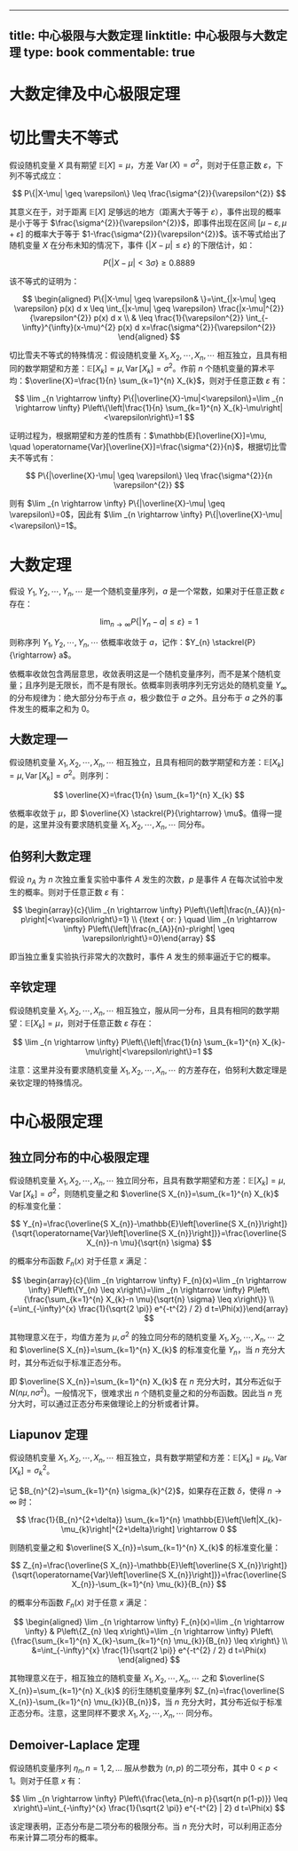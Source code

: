
---
title: 中心极限与大数定理
linktitle: 中心极限与大数定理
type: book
commentable: true
---

# 大数定律及中心极限定理

# 切比雪夫不等式

假设随机变量 $X$ 具有期望 $\mathbb{E}[X]=\mu$，方差 $\operatorname{Var}(X)=\sigma^{2}$，则对于任意正数 $\varepsilon$，下列不等式成立：

$$
P\{|X-\mu| \geq \varepsilon\} \leq \frac{\sigma^{2}}{\varepsilon^{2}}
$$

其意义在于，对于距离 $\mathbb{E}[X]$ 足够远的地方（距离大于等于 $\varepsilon$），事件出现的概率是小于等于 $\frac{\sigma^{2}}{\varepsilon^{2}}$，即事件出现在区间 $[\mu-\varepsilon, \mu+\varepsilon]$ 的概率大于等于 $1-\frac{\sigma^{2}}{\varepsilon^{2}}$。该不等式给出了随机变量 $X$ 在分布未知的情况下，事件 $\{|X-\mu| \leq \varepsilon\}$ 的下限估计，如：

$$
P\{|X-\mu|<3 \sigma\} \geq 0.8889
$$

该不等式的证明为：

$$
\begin{aligned} P\{|X-\mu| \geq \varepsilon& \}=\int_{|x-\mu| \geq \varepsilon} p(x) d x \leq \int_{|x-\mu| \geq \varepsilon} \frac{|x-\mu|^{2}}{\varepsilon^{2}} p(x) d x \\ & \leq \frac{1}{\varepsilon^{2}} \int_{-\infty}^{\infty}(x-\mu)^{2} p(x) d x=\frac{\sigma^{2}}{\varepsilon^{2}} \end{aligned}
$$

切比雪夫不等式的特殊情况：假设随机变量 $X_{1}, X_{2}, \cdots, X_{n}, \cdots$ 相互独立，且具有相同的数学期望和方差：$\mathbb{E}\left[X_{k}\right]=\mu, \operatorname{Var}\left[X_{k}\right]=\sigma^{2}$。作前 $n$ 个随机变量的算术平均：$\overline{X}=\frac{1}{n} \sum_{k=1}^{n} X_{k}$，则对于任意正数 $\varepsilon$ 有：

$$
\lim _{n \rightarrow \infty} P\{|\overline{X}-\mu|<\varepsilon\}=\lim _{n \rightarrow \infty} P\left\{\left|\frac{1}{n} \sum_{k=1}^{n} X_{k}-\mu\right|<\varepsilon\right\}=1
$$

证明过程为，根据期望和方差的性质有：$\mathbb{E}[\overline{X}]=\mu, \quad \operatorname{Var}[\overline{X}]=\frac{\sigma^{2}}{n}$，根据切比雪夫不等式有：

$$
P\{|\overline{X}-\mu| \geq \varepsilon\} \leq \frac{\sigma^{2}}{n \varepsilon^{2}}
$$

则有 $\lim _{n \rightarrow \infty} P\{|\overline{X}-\mu| \geq \varepsilon\}=0$，因此有 $\lim _{n \rightarrow \infty} P\{|\overline{X}-\mu|<\varepsilon\}=1$。

# 大数定理

假设 $Y_{1}, Y_{2}, \cdots, Y_{n}, \cdots$ 是一个随机变量序列，$a$ 是一个常数，如果对于任意正数 $\varepsilon$ 存在：

$$
\lim _{n \rightarrow \infty} P\left\{\left|Y_{n}-a\right| \leq \varepsilon\right\}=1
$$

则称序列 $Y_{1}, Y_{2}, \cdots, Y_{n}, \cdots$ 依概率收敛于 $a$，记作：$Y_{n} \stackrel{P}{\rightarrow} a$。

依概率收敛包含两层意思，收敛表明这是一个随机变量序列，而不是某个随机变量；且序列是无限长，而不是有限长。依概率则表明序列无穷远处的随机变量 $Y_{\infty}$ 的分布规律为：绝大部分分布于点 $a$，极少数位于 $a$ 之外。且分布于 $a$ 之外的事件发生的概率之和为 0。

## 大数定理一

假设随机变量 $X_{1}, X_{2}, \cdots, X_{n}, \cdots$ 相互独立，且具有相同的数学期望和方差：$\mathbb{E}\left[X_{k}\right]=\mu, \operatorname{Var}\left[X_{k}\right]=\sigma^{2}$。则序列：

$$
\overline{X}=\frac{1}{n} \sum_{k=1}^{n} X_{k}
$$

依概率收敛于 $\mu$，即 $\overline{X} \stackrel{P}{\rightarrow} \mu$。值得一提的是，这里并没有要求随机变量 $X_{1}, X_{2}, \cdots, X_{n}, \cdots$ 同分布。

## 伯努利大数定理

假设 $n_{A}$ 为 $n$ 次独立重复实验中事件 $A$ 发生的次数，$p$ 是事件 $A$ 在每次试验中发生的概率。则对于任意正数 $\varepsilon$ 有：

$$
\begin{array}{c}{\lim _{n \rightarrow \infty} P\left\{\left|\frac{n_{A}}{n}-p\right|<\varepsilon\right\}=1} \\ {\text { or: } \quad \lim _{n \rightarrow \infty} P\left\{\left|\frac{n_{A}}{n}-p\right| \geq \varepsilon\right\}=0}\end{array}
$$

即当独立重复实验执行非常大的次数时，事件 $A$ 发生的频率逼近于它的概率。

## 辛钦定理

假设随机变量 $X_{1}, X_{2}, \cdots, X_{n}, \cdots$ 相互独立，服从同一分布，且具有相同的数学期望：$\mathbb{E}\left[X_{k}\right]=\mu$，则对于任意正数 $\varepsilon$ 存在：

$$
\lim _{n \rightarrow \infty} P\left\{\left|\frac{1}{n} \sum_{k=1}^{n} X_{k}-\mu\right|<\varepsilon\right\}=1
$$

注意：这里并没有要求随机变量 $X_{1}, X_{2}, \cdots, X_{n}, \cdots$ 的方差存在，伯努利大数定理是亲钦定理的特殊情况。

# 中心极限定理

## 独立同分布的中心极限定理

假设随机变量 $X_{1}, X_{2}, \cdots, X_{n}, \cdots$ 独立同分布，且具有数学期望和方差：$\mathbb{E}\left[X_{k}\right]=\mu, \operatorname{Var}\left[X_{k}\right]=\sigma^{2}$，则随机变量之和 $\overline{S X_{n}}=\sum_{k=1}^{n} X_{k}$ 的标准变化量：

$$
Y_{n}=\frac{\overline{S X_{n}}-\mathbb{E}\left[\overline{S X_{n}}\right]}{\sqrt{\operatorname{Var}\left[\overline{S X_{n}}\right]}}=\frac{\overline{S X_{n}}-n \mu}{\sqrt{n} \sigma}
$$

的概率分布函数 $F_{n}(x)$ 对于任意 $x$ 满足：

$$
\begin{array}{c}{\lim _{n \rightarrow \infty} F_{n}(x)=\lim _{n \rightarrow \infty} P\left\{Y_{n} \leq x\right\}=\lim _{n \rightarrow \infty} P\left\{\frac{\sum_{k=1}^{n} X_{k}-n \mu}{\sqrt{n} \sigma} \leq x\right\}} \\ {=\int_{-\infty}^{x} \frac{1}{\sqrt{2 \pi}} e^{-t^{2} / 2} d t=\Phi(x)}\end{array}
$$

其物理意义在于，均值方差为 $\mu, \sigma^{2}$ 的独立同分布的随机变量 $X_{1}, X_{2}, \cdots, X_{n}, \cdots$ 之和 $\overline{S X_{n}}=\sum_{k=1}^{n} X_{k}$ 的标准变化量 $Y_n$，当 $n$ 充分大时，其分布近似于标准正态分布。

即 $\overline{S X_{n}}=\sum_{k=1}^{n} X_{k}$ 在 $n$ 充分大时，其分布近似于 $N\left(n \mu, n \sigma^{2}\right)$。一般情况下，很难求出 $n$ 个随机变量之和的分布函数。因此当 $n$ 充分大时，可以通过正态分布来做理论上的分析或者计算。

## Liapunov 定理

假设随机变量 $X_{1}, X_{2}, \cdots, X_{n}, \cdots$ 相互独立，具有数学期望和方差：$\mathbb{E}\left[X_{k}\right]=\mu_{k}, \operatorname{Var}\left[X_{k}\right]=\sigma_{k}^{2}$。

记 $B_{n}^{2}=\sum_{k=1}^{n} \sigma_{k}^{2}$，如果存在正数 $\delta$，使得 $n \rightarrow \infty$ 时：

$$
\frac{1}{B_{n}^{2+\delta}} \sum_{k=1}^{n} \mathbb{E}\left[\left|X_{k}-\mu_{k}\right|^{2+\delta}\right] \rightarrow 0
$$

则随机变量之和 $\overline{S X_{n}}=\sum_{k=1}^{n} X_{k}$ 的标准变化量：

$$
Z_{n}=\frac{\overline{S X_{n}}-\mathbb{E}\left[\overline{S X_{n}}\right]}{\sqrt{\operatorname{Var}\left[\overline{S X_{n}}\right]}}=\frac{\overline{S X_{n}}-\sum_{k=1}^{n} \mu_{k}}{B_{n}}
$$

的概率分布函数 $F_{n}(x)$ 对于任意 $x$ 满足：

$$
\begin{aligned} \lim _{n \rightarrow \infty} F_{n}(x)=\lim _{n \rightarrow \infty} & P\left\{Z_{n} \leq x\right\}=\lim _{n \rightarrow \infty} P\left\{\frac{\sum_{k=1}^{n} X_{k}-\sum_{k=1}^{n} \mu_{k}}{B_{n}} \leq x\right\} \\ &=\int_{-\infty}^{x} \frac{1}{\sqrt{2 \pi}} e^{-t^{2} / 2} d t=\Phi(x) \end{aligned}
$$

其物理意义在于，相互独立的随机变量 $X_{1}, X_{2}, \cdots, X_{n}, \cdots$ 之和 $\overline{S X_{n}}=\sum_{k=1}^{n} X_{k}$ 的衍生随机变量序列 $Z_{n}=\frac{\overline{S X_{n}}-\sum_{k=1}^{n} \mu_{k}}{B_{n}}$，当 $n$ 充分大时，其分布近似于标准正态分布。注意，这里同样不要求 $X_{1}, X_{2}, \cdots, X_{n}, \cdots$ 同分布。

## Demoiver-Laplace 定理

假设随机变量序列 $\eta_{n}, n=1,2, \dots$ 服从参数为 $(n, p)$ 的二项分布，其中 $0<p<1$。则对于任意 $x$ 有：

$$
\lim _{n \rightarrow \infty} P\left\{\frac{\eta_{n}-n p}{\sqrt{n p(1-p)}} \leq x\right\}=\int_{-\infty}^{x} \frac{1}{\sqrt{2 \pi}} e^{-t^{2} | 2} d t=\Phi(x)
$$

该定理表明，正态分布是二项分布的极限分布。当 $n$ 充分大时，可以利用正态分布来计算二项分布的概率。

    